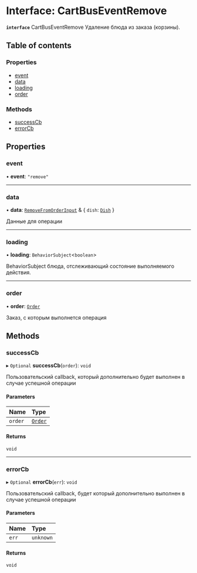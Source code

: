 # Interface: CartBusEventRemove

**`interface`** CartBusEventRemove
Удаление блюда из заказа (корзины).

## Table of contents

### Properties

- [event](CartBusEventRemove.md#event)
- [data](CartBusEventRemove.md#data)
- [loading](CartBusEventRemove.md#loading)
- [order](CartBusEventRemove.md#order)

### Methods

- [successCb](CartBusEventRemove.md#successcb)
- [errorCb](CartBusEventRemove.md#errorcb)

## Properties

### event

• **event**: ``"remove"``

___

### data

• **data**: [`RemoveFromOrderInput`](../README.md#removefromorderinput) & { `dish`: [`Dish`](Dish.md)  }

Данные для операции

___

### loading

• **loading**: `BehaviorSubject`<`boolean`\>

BehaviorSubject блюда, отслеживающий состояние выполняемого действия.

___

### order

• **order**: [`Order`](Order.md)

Заказ, с которым выполнется операция

## Methods

### successCb

▸ `Optional` **successCb**(`order`): `void`

Пользовательский callback, который дополнительно будет выполнен в случае успешной операции

#### Parameters

| Name | Type |
| :------ | :------ |
| `order` | [`Order`](Order.md) |

#### Returns

`void`

___

### errorCb

▸ `Optional` **errorCb**(`err`): `void`

Пользовательский callback, будет который дополнительно  выполнен в случае успешной операции

#### Parameters

| Name | Type |
| :------ | :------ |
| `err` | `unknown` |

#### Returns

`void`
